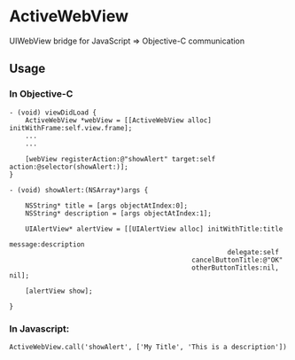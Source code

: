 # ActiveWebView

UIWebView bridge for JavaScript => Objective-C communication

## Usage

### In Objective-C

```
- (void) viewDidLoad {
	ActiveWebView *webView = [[ActiveWebView alloc] initWithFrame:self.view.frame];
	...
	...

	[webView registerAction:@"showAlert" target:self action:@selector(showAlert:)];
}

- (void) showAlert:(NSArray*)args {
	
	NSString* title = [args objectAtIndex:0];
	NSString* description = [args objectAtIndex:1];

    UIAlertView* alertView = [[UIAlertView alloc] initWithTitle:title
    													message:description
    												   delegate:self 
    									      cancelButtonTitle:@"OK" 
    									      otherButtonTitles:nil, nil];
    
    [alertView show];

}
```


### In Javascript:

```
ActiveWebView.call('showAlert', ['My Title', 'This is a description'])
```
